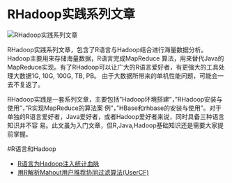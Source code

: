 RHadoop实践系列文章
====================

![RHadoop实践系列文章](http://blog.fens.me/wp-content/uploads/2013/05/rhadoop.png)

RHadoop实践系列文章，包含了R语言与Hadoop结合进行海量数据分析。Hadoop主要用来存储海量数据，R语言完成MapReduce 算法，用来替代Java的MapReduce实现。有了RHadoop可以让广大的R语言爱好者，有更强大的工具处理大数据1G, 10G, 100G, TB, PB。 由于大数据所带来的单机性能问题，可能会一去不复返了。

RHadoop实践是一套系列文章，主要包括”Hadoop环境搭建”，”RHadoop安装与使用”，”R实现MapReduce的算法案 例”，”HBase和rhbase的安装与使用”。对于单独的R语言爱好者，Java爱好者，或者Hadoop爱好者来说，同时具备三种语言知识并不容 易。此文虽为入门文章，但R,Java,Hadoop基础知识还是需要大家提前掌握。

#R语言和Hadoop

+ [R语言为Hadoop注入统计血脉](http://blog.fens.me/r-hadoop-intro/)
+ [用R解析Mahout用户推荐协同过滤算法(UserCF)](http://blog.fens.me/r-mahout-usercf/)




